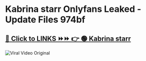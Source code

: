 
 # Kabrina starr Onlyfans Leaked - Update Files 974bf

## <h2><a href="https://clipsfans.com/Kabrina_starr&ref=git">🔗 Click to LINKS ⏩⏩ 👉 🟢 Kabrina starr </a></h2>

<a href="https://clipsfans.com/Kabrina_starr&ref=git" rel="nofollow" data-target="animated-image.originalLink"><img src="https://i.ibb.co.com/xMMVF88/686577567.gif" alt="Viral Video Original" style="max-width: 100%; display: inline-block;" data-target="animated-image.originalImage"></a>

